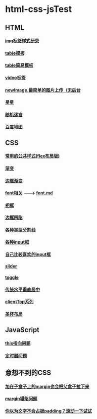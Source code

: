 # html-css-jsTest

## HTML
 #### [img标签样式研究](./html/img.html)
 #### [table模板](./html/table.html)
 #### [table简易模板](./html/tableSmall.html)
 #### [video标签](./html/video.html)
 #### [newImage.最简单的图片上传（无后台](./html/newImage.html)
 #### [星星](./html/star.html)
 #### [随机迷宫](./html/maze.html)
 #### [百度地图](./html/baiduMap.html)
 
 
 
 ##  CSS
  #### [常用的公共样式(flex布局版)](./css/common.css)
  #### [渐变](./css/颜色渐变.html)
  #### [边框渐变](./css/边框颜色渐变.html)
  #### [font相关](./css/font) ---> [font.md](./css/font/font.md)
  #### [相框](./css/相框.html)
  #### [边框凹陷](./css/边框凹陷.html)
  #### [各种类型分割线](./css/分割线.html)
  #### [各种input框](./css/input.html)
  #### [自己比较喜欢的input框](./css/input1.html)
  #### [slider](./css/slider.html)
  #### [toggle](./css/toggle.html)
  #### [传统水平垂直居中](./css/居中.html)
  #### [clientTop系列](./css/clientTopAndOther/clientTopAndOther.md)
  #### [圣杯布局](./css/圣杯布局)
 
 ## JavaScript
  #### [this指向问题](./js/this指向问题.js)
  #### [定时器问题](./js/setInterval.html)


 ## 意想不到的CSS
  #### [加在子盒子上的margin也会把父盒子拉下来](./意想不到的CSS/margin塌陷2.html)
  #### [margin塌陷问题](./意想不到的CSS/margin塌陷1.html)
  #### [你以为文字不会占据padding？滚动一下试试](./意想不到的CSS/scrollTop.html)









